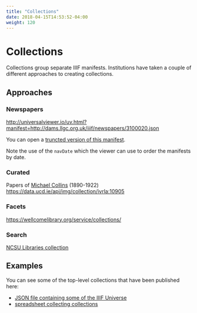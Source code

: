 ```yaml
---
title: "Collections"
date: 2018-04-15T14:53:52-04:00
weight: 120
---
```


# Collections

Collections group separate IIIF manifests. Institutions have taken a couple of different approaches to creating collections.

<!-- #backlog:550 comment on permanence of collections? -->

## Approaches

### Newspapers

http://universalviewer.io/uv.html?manifest=http://dams.llgc.org.uk/iiif/newspapers/3100020.json

You can open a <a href="../manifests/collection-newspapers-truncated.json" target="_blank">truncted version of this manifest</a>.

Note the use of the `navDate` which the viewer can use to order the manifests by date.

<!-- #backlog:60 add something more about navDate -->

### Curated

Papers of [Michael Collins][collins] (1890-1922)
https://data.ucd.ie/api/img/collection/ivrla:10905

### Facets

https://wellcomelibrary.org/service/collections/

### Search

[NCSU Libraries collection][ncsu]

## Examples

You can see some of the top-level collections that have been published here:
- [JSON file containing some of the IIIF Universe](https://github.com/ryanfb/iiif-universe/blob/gh-pages/iiif-universe.json)
- [spreadsheet collecting collections](https://docs.google.com/spreadsheets/d/1apQKFkfBV89BvycaBPN6v-LjeaKaVVMaMUsY6L4KRJo/edit)

<!-- #backlog:160 consider how to talk about how UV handles paged collections http://universalviewer.io/uv.html?manifest=https://d.lib.ncsu.edu/collections/catalog/manifest/page?f%5Bispartof_facet%5D%5B%5D=Nubian+Message&page=1&per_page=20 -->

[collins]: https://en.wikipedia.org/wiki/Michael_Collins_(Irish_leader)
[ncsu]: https://d.lib.ncsu.edu/collections/catalog/manifest?f%5Bispartof_facet%5D%5B%5D=Nubian+Message&page=1&per_page=20
